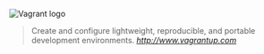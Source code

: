![Vagrant logo](https://www.vagrantup.com/images/logo_vagrant-81478652.png)
> Create and configure lightweight, reproducible, and portable development environments.
_http://www.vagrantup.com_